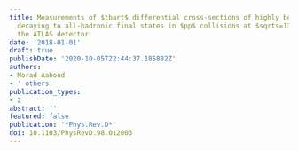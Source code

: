 ```yaml
---
title: Measurements of $tbart$ differential cross-sections of highly boosted top quarks
  decaying to all-hadronic final states in $pp$ collisions at $sqrts=13,$ TeV using
  the ATLAS detector
date: '2018-01-01'
draft: true
publishDate: '2020-10-05T22:44:37.185882Z'
authors:
- Morad Aaboud
- ' others'
publication_types:
- 2
abstract: ''
featured: false
publication: '*Phys.Rev.D*'
doi: 10.1103/PhysRevD.98.012003
---
```


